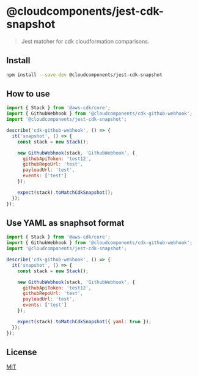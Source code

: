 # @cloudcomponents/jest-cdk-snapshot

> Jest matcher for cdk cloudformation comparisons.

## Install

```bash
npm install --save-dev @cloudcomponents/jest-cdk-snapshot
```

## How to use

```javascript
import { Stack } from '@aws-cdk/core';
import { GithubWebhook } from '@cloudcomponents/cdk-github-webhook';
import '@cloudcomponents/jest-cdk-snapshot';

describe('cdk-github-webhook', () => {
  it('snapshot', () => {
    const stack = new Stack();

    new GithubWebhook(stack, 'GithubWebhook', {
      githubApiToken: 'test12',
      githubRepoUrl: 'test',
      payloadUrl: 'test',
      events: ['test']
    });

    expect(stack).toMatchCdkSnapshot();
  });
});
```

## Use YAML as snaphsot format

```javascript
import { Stack } from '@aws-cdk/core';
import { GithubWebhook } from '@cloudcomponents/cdk-github-webhook';
import '@cloudcomponents/jest-cdk-snapshot';

describe('cdk-github-webhook', () => {
  it('snapshot', () => {
    const stack = new Stack();

    new GithubWebhook(stack, 'GithubWebhook', {
      githubApiToken: 'test12',
      githubRepoUrl: 'test',
      payloadUrl: 'test',
      events: ['test']
    });

    expect(stack).toMatchCdkSnapshot({ yaml: true });
  });
});
```

## License

[MIT](LICENSE)
